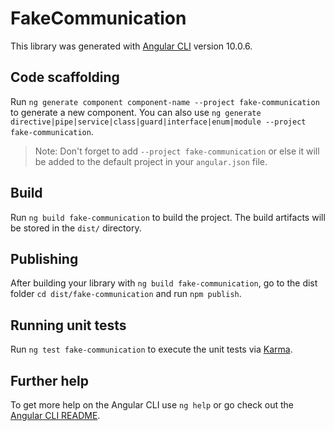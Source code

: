 # FakeCommunication

This library was generated with [Angular CLI](https://github.com/angular/angular-cli) version 10.0.6.

## Code scaffolding

Run `ng generate component component-name --project fake-communication` to generate a new component. You can also use `ng generate directive|pipe|service|class|guard|interface|enum|module --project fake-communication`.
> Note: Don't forget to add `--project fake-communication` or else it will be added to the default project in your `angular.json` file. 

## Build

Run `ng build fake-communication` to build the project. The build artifacts will be stored in the `dist/` directory.

## Publishing

After building your library with `ng build fake-communication`, go to the dist folder `cd dist/fake-communication` and run `npm publish`.

## Running unit tests

Run `ng test fake-communication` to execute the unit tests via [Karma](https://karma-runner.github.io).

## Further help

To get more help on the Angular CLI use `ng help` or go check out the [Angular CLI README](https://github.com/angular/angular-cli/blob/master/README.md).
